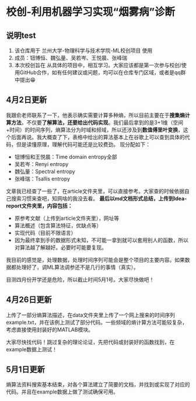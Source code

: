 # 校创-利用机器学习实现“烟雾病”诊断
## 说明test
1. 该仓库用于 兰州大学-物理科学与技术学院-ML校创项目 使用
2. 成员：钮博恒、魏弘量、吴若岑、王悦晨、张峰瑞
3. 本次校创旨在 从具体的项目中，相互学习。大家应该都是第一次参与校创/使用GitHub合作，如有任何建议或问题，均可以在仓库专门区域，或者是qq群中提出😁

## 4月2日更新
我跟俞老师联系了一下，他表示确实需要计算多种熵，所以目前主要在于**搜集熵计算方法**，不仅要**了解算法，还要给出代码实现**。我们最后拿到的是3+1维（空间+时间）的时间序列，熵算法分为时域和频域，所以还涉及到**数值傅里叶变换**，这个后面再说。我大概查了下，表格中给出的算法基本上在谷歌上可以查到具体的代码，但是读懂原理，理解代码可能还是比较费劲。
现分配如下：

* 钮博恒和王悦晨：Time domain entropy全部
* 吴若岑：Renyi entropy
* 魏弘量：Spectral entropy
* 张峰瑞：Tsallis entropy

文章我已经查了一些了，在article文件夹里，可以直接参考。大家查的时候依据自己搜索习惯来查吧，知网啥的我没去看。
**最后以md文档形式总结，上传到Idea-report文件夹里，内容包括：**

* 原参考文献（上传到article文件夹里），网址等
* 算法概述（包含算法特征，优缺点等）
* 实现代码（目前不限语言）
* 因为最终拿到手的数据形式未知，不可能一拿到就可以套用别人的函数，所以对算法越了解越好。必要时可能要复现。

我目前的感觉是，处理数据，处理时间序列可能会是整个项目的主要内容。如果数据都处理好了，调ML算法调参还不是几行的事情（真实）。

目测四月份开学还是危险，所以截止时间5月1号。大家尽快做吧！

## 4月26日更新
上传了一部分熵算法描述，在data文件夹里上传了一个网上搜来的时间序列example.txt，并在该例上测试了部分代码。一些频域的熵计算方法可能较复杂，考虑直接使用封装好的MATLAB模块。

大家尽快找代码！跳过复杂的理论论证，先把代码或封装好的函数找到，在example数据上测试！

## 5月1日更新

熵算法资料搜索基本结束，对各个算法建立了简要的文档，并找到或实现了对应的代码。并且在example数据上做了测试确保可用。